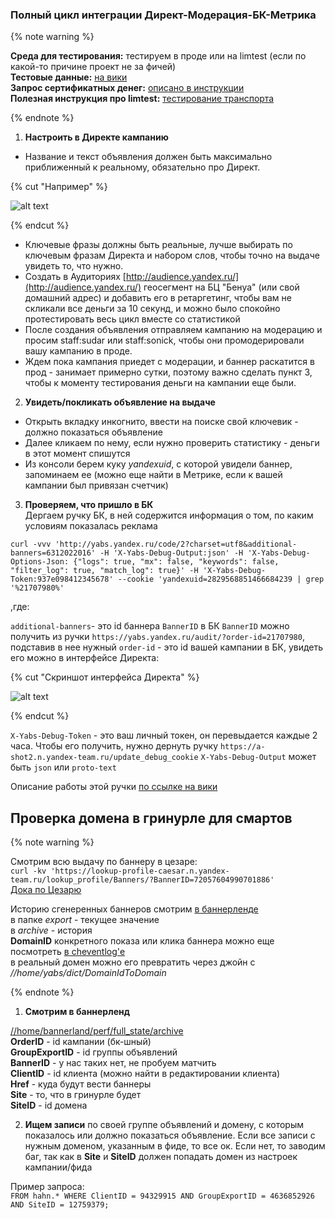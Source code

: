 ### Полный цикл интеграции Директ-Модерация-БК-Метрика

{% note warning %}

**Среда для тестирования:** тестируем в проде или на limtest (если по какой-то причине проект не за фичей)   
**Тестовые данные:** [на вики](https://wiki.yandex-team.ru/users/balukov/LoginyDirekt/)  
**Запрос сертификатных денег:** [описано в инструкции](https://wiki.yandex-team.ru/users/ollven/testirovanietransporta/ZachilenieSetrifikatnyxSredstv/)   
**Полезная инструкция про limtest:** [тестирование транспорта](https://wiki.yandex-team.ru/Users/ollven/testirovanietransporta/)

{% endnote %}

1. **Настроить в Директе кампанию**  

- Название и текст объявления должен быть максимально приближенный к реальному, обязательно про Директ.  

 {% cut "Например" %}

   ![alt text](https://jing.yandex-team.ru/files/sonick/2022-02-10_12-55-30.png "скрин")

 {% endcut %} 

- Ключевые фразы должны быть реальные, лучше выбирать по ключевым фразам Директа и набором слов, чтобы точно на выдаче увидеть то, что нужно.  
- Создать в Аудиториях [http://audience.yandex.ru/](http://audience.yandex.ru/) геосегмент на БЦ "Бенуа" (или свой домашний адрес) и добавить его в ретаргетинг, чтобы вам не скликали все деньги за 10 секунд, и можно было спокойно протестировать весь цикл вместе со статистикой  
- После создания объявления отправляем кампанию на модерацию и просим staff:sudar или staff:sonick, чтобы они промодерировали вашу кампанию в проде.  
- Ждем пока кампания приедет с модерации, и баннер раскатится в прод - занимает примерно сутки, поэтому важно сделать пункт 3, чтобы к моменту тестирования деньги на кампании еще были.  
  
2. **Увидеть/покликать объявление на выдаче** 
- Открыть вкладку инкогнито, ввести на поиске свой ключевик - должно показаться объявление
- Далее кликаем по нему, если нужно проверить статистику - деньги в этот момент спишутся
- Из консоли берем куку _yandexuid_, с которой увидели баннер, запоминаем ее (можно еще найти в Метрике, если к вашей кампании был привязан счетчик)

3. **Проверяем, что пришло в БК**  
Дергаем ручку БК, в ней содержится информация о том, по каким условиям показалась реклама

`curl -vvv 'http://yabs.yandex.ru/code/2?charset=utf8&additional-banners=6312022016' -H 'X-Yabs-Debug-Output:json' -H 'X-Yabs-Debug-Options-Json: {"logs": true, "mx": false, "keywords": false, "filter_log": true, "match_log": true}' -H 'X-Yabs-Debug-Token:937e098412345678' --cookie 'yandexuid=2829568851466684239 | grep '%21707980%'`

,где:  

`additional-banners`- это id баннера `BannerID` в БК 
`BannerID` можно получить из ручки `https://yabs.yandex.ru/audit/?order-id=21707980`, подставив в нее нужный `order-id` - это id вашей кампании в БК, увидеть его можно в интерфейсе Директа:

 {% cut "Скриншот интерфейса Директа" %}

   ![alt text](https://jing.yandex-team.ru/files/sonick/Kampanii_klienta_Elena_Labkovskaia__sonick-mng10_2018-08-16_22-13-39-aa8fm.png "скрин")

 {% endcut %} 

`X-Yabs-Debug-Token` - это ваш личный токен, он перевыдается каждые 2 часа. Чтобы его получить, нужно дернуть ручку `https://a-shot2.n.yandex-team.ru/update_debug_cookie`
`X-Yabs-Debug-Output` может быть `json` или `proto-text` 

Описание работы этой ручки [по ссылке на вики](https://wiki.yandex-team.ru/bannernajakrutilka/server/quickstartguide/codelabs/#debazhnyjjvyvod)

## Проверка домена в гринурле для смартов 

{% note warning %}

Смотрим всю выдачу по баннеру в цезаре:  
`curl -kv 'https://lookup-profile-caesar.n.yandex-team.ru/lookup_profile/Banners/?BannerID=72057604990701886'`  
[Дока по Цезарю](https://wiki.yandex-team.ru/bannernajakrutilka/server/ytcontentsystem/howtocode/caesar/#kakochenbystrozagljanutvprofil)  

Историю сгенеренных баннеров смотрим [в баннерленде](https://yt.yandex-team.ru/hahn/navigation?path=//home/bannerland/perf/full_state)  
в папке _export_ - текущее значение  
в _archive_ - история  
**DomainID** конкретного показа или клика баннера можно еще посмотреть [в cheventlog'е](https://yt.yandex-team.ru/hahn/navigation?path=//logs/bs-chevent-log)  
в реальный домен можно его превратить через джойн с _//home/yabs/dict/DomainIdToDomain_

{% endnote %}

1. **Смотрим в баннерленд**

[//home/bannerland/perf/full_state/archive](https://yt.yandex-team.ru/arnold/navigation?path=//home/bannerland/perf/full_state/archive)   
**OrderID** - id кампании (бк-шный)  
**GroupExportID** - id группы объявлений  
**BannerID** - у нас таких нет, не пробуем матчить  
**ClientID** - id клиента (можно найти в редактировании клиента)  
**Href** - куда будут вести баннеры  
**Site** - то, что в гринурле будет  
**SiteID** - id домена  

2. **Ищем записи** по своей группе объявлений и домену, с которым показалось или должно показаться объявление. Если все записи с нужным доменом, указанным в фиде, то все ок. Если нет, то заводим баг, так как в **Site** и **SiteID** должен попадать домен из настроек кампании/фида  

Пример запроса:  
`FROM hahn.* WHERE ClientID = 94329915 AND GroupExportID = 4636852926 AND SiteID = 12759379;`
